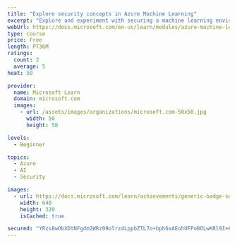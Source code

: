 ```yaml
---
title: "Explore security concepts in Azure Machine Learning"
excerpt: "Explore and experiment with securing a machine learning environment to ensure data remains private and models are accurate."
webUrl: https://docs.microsoft.com/en-us/learn/modules/azure-machine-learning-security/
type: course
price: Free
length: PT36M
ratings:
  count: 2
  average: 5
heat: 50

provider:
  name: Microsoft Learn
  domain: microsoft.com
  images:
    - url: /assets/images/organizations/microsoft.com-50x50.jpg
      width: 50
      height: 50

levels:
  - Beginner

topics:
  - Azure
  - AI
  - Security

images:
  - url: https://docs.microsoft.com/learn/achievements/generic-badge-social.png
    width: 640
    height: 320
    isCached: true

secured: "YRzs8wObXDtNFgdm2WRz09olrz4LppbZTL7o+bph6xAEohUFPoBOLwKRl9I+6McyN+fcS8wUvQt3gXNSvhHfeJLXHZi9WlixPiJkhbzKb5PFBnvJSAWVyzgiq51auXPr8cOf4y4FmxWIRuiLUVYfIPA1wNqfQrU1cmgh0bIHEnbYQR1FuxJjumvGwM2DC4sLn8Xnl7B2N40RV1wdytMmszfsQ07vlJQ089ziKYVi0Hhjhr6aEKN0mlBs03Hrsx2or3hJRNjpFlc5K4ZD2CoTLidcn5zhS1uvw6APdaMsAS7+WJeEzMPvXlZW/p963MDkY0kk4q2D0iBKiHvLksbgO7/fSEqiAFMNPcLICtoCbxgkgHV8dYYFnBZ5N4tNUnZ+MeP2yavBKJ21nY6pe+XcV8iSdEsRZyXJo7WxcJbJmRU=;m1+pGOFao9XzQWjyRGE7jQ=="
---
```


